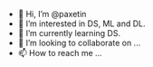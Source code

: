 - 👋 Hi, I’m @paxetin
- 👀 I’m interested in DS, ML and DL.
- 🌱 I’m currently learning DS.
- 💞️ I’m looking to collaborate on ...
- 📫 How to reach me ...

<!---
paxetin/paxetin is a ✨ special ✨ repository because its `README.md` (this file) appears on your GitHub profile.
You can click the Preview link to take a look at your changes.
--->
